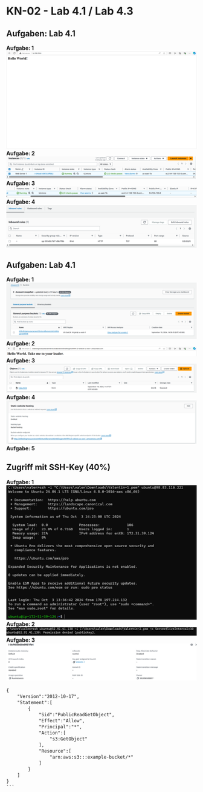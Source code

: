 # KN-02 - Lab 4.1 / Lab 4.3

## Aufgaben: Lab 4.1


**Aufgabe: 1** <br>
![alt text](<../pictures/Screenshot 2024-09-19 142120.png>) <br>
**Aufgabe: 2** <br>
![alt text](<../pictures/Screenshot 2024-09-19 142709.png>) <br>
**Aufgabe: 3** <br>
![alt text](<../pictures/Screenshot 2024-09-19 142442.png>) <br>
**Aufgabe: 4** <br>
![alt text](<../pictures/Screenshot 2024-09-19 142825.png>) <br>

## Aufgaben: Lab 4.1

**Aufgabe: 1** <br>
![alt text](../pictures/image.png) <br>
**Aufgabe: 2** <br>
![alt text](<../pictures/image copy.png>) <br>
**Aufgabe: 3** <br>
![alt text](<../pictures/image copy 2.png>) <br>
**Aufgabe: 4** <br>
![alt text](<../pictures/image copy 3.png>) <br>
**Aufgabe: 5** <br>


## Zugriff mit SSH-Key (40%)


**Aufgabe: 1** <br>
![alt text](<../pictures/image copy 7.png>) <br>
**Aufgabe: 2** <br>
![alt text](<../pictures/image copy 5.png>) <br>
**Aufgabe: 3** <br>
![alt text](<../pictures/image copy 6.png>) <br>


````
{
    "Version":"2012-10-17",
    "Statement":[
        {
            "Sid":"PublicReadGetObject",
            "Effect":"Allow",
            "Principal":"*",
            "Action":[
                "s3:GetObject"
            ],
            "Resource":[
                "arn:aws:s3:::example-bucket/*"
            ]
        }
    ]
}
```


